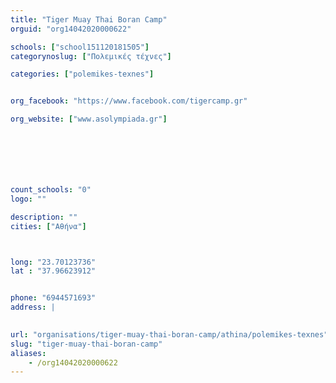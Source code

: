 ```yaml
---
title: "Tiger Muay Thai Boran Camp"
orguid: "org14042020000622"

schools: ["school151120181505"]
categorynoslug: ["Πολεμικές τέχνες"]

categories: ["polemikes-texnes"]


org_facebook: "https://www.facebook.com/tigercamp.gr"

org_website: ["www.asolympiada.gr"]







count_schools: "0"
logo: ""

description: ""
cities: ["Αθήνα"]



long: "23.70123736"
lat : "37.96623912"


phone: "6944571693"
address: |
    

url: "organisations/tiger-muay-thai-boran-camp/athina/polemikes-texnes"
slug: "tiger-muay-thai-boran-camp"
aliases:
    - /org14042020000622
---
```



